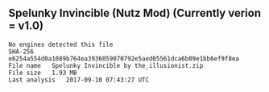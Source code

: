 ## Spelunky Invincible (Nutz Mod) (Currently verion = v1.0) 

```
No engines detected this file
SHA-256	  e6254a554d0a1089b764ea3936059070792e5aed05561dca6b09e1bb6ef9f8ea
File name	Spelunky Invincible by the_illusionist.zip
File size	1.93 MB
Last analysis	2017-09-10 07:43:27 UTC
```
